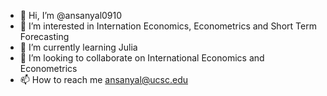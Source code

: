 - 👋 Hi, I’m @ansanyal0910
- 👀 I’m interested in Internation Economics, Econometrics and Short Term Forecasting
- 🌱 I’m currently learning Julia
- 💞️ I’m looking to collaborate on International Economics and Econometrics
- 📫 How to reach me ansanyal@ucsc.edu

<!---
ansanyal0910/ansanyal0910 is a ✨ special ✨ repository because its `README.md` (this file) appears on your GitHub profile.
You can click the Preview link to take a look at your changes.
--->
